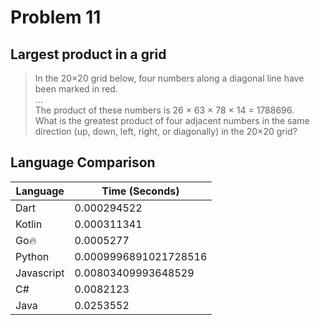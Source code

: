 # Problem 11

## Largest product in a grid

>In the 20×20 grid below, four numbers along a diagonal line have been marked in red.  
>...  
>The product of these numbers is 26 × 63 × 78 × 14 = 1788696.  
>What is the greatest product of four adjacent numbers in the same direction (up, down, left, right, or diagonally) in the 20×20 grid?

## Language Comparison

| Language     | Time (Seconds)        |
| ------------ | --------------------- |
| Dart         | 0.000294522           |
| Kotlin       | 0.000311341           |
| Go🔥         | 0.0005277             |
| Python       | 0.0009996891021728516 |
| Javascript   | 0.00803409993648529   |
| C#           | 0.0082123             |
| Java         | 0.0253552             |
